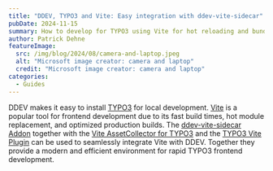 ```yaml
---
title: "DDEV, TYPO3 and Vite: Easy integration with ddev-vite-sidecar"
pubDate: 2024-11-15
summary: How to develop for TYPO3 using Vite for hot reloading and bundling
author: Patrick Dehne
featureImage:
  src: /img/blog/2024/08/camera-and-laptop.jpeg
  alt: "Microsoft image creator: camera and laptop"
  credit: "Microsoft image creator: camera and laptop"
categories:
  - Guides
---
```


DDEV makes it easy to install [TYPO3](https://typo3.org/) for local development. [Vite](https://vite.dev/) is a popular tool for frontend development due to its fast build times, hot module replacement, and optimized production builds. The [ddev-vite-sidecar Addon](https://github.com/s2b/ddev-vite-sidecar) together with the [Vite AssetCollector for TYPO3](https://github.com/s2b/vite-asset-collector) and the [TYPO3 Vite Plugin](https://github.com/s2b/vite-plugin-typo3) can be used to seamlessly integrate Vite with DDEV. Together they provide a modern and efficient environment for rapid TYPO3 frontend development.
